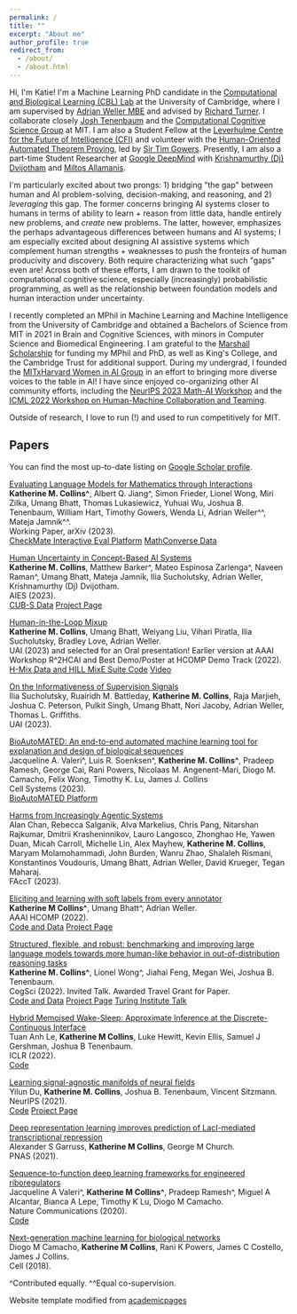 ```yaml
---
permalink: /
title: ""
excerpt: "About me"
author_profile: true
redirect_from: 
  - /about/
  - /about.html
---
```


Hi, I'm Katie! I'm a Machine Learning PhD candidate in the [Computational and Biological Learning (CBL) Lab](http://learning.eng.cam.ac.uk/Public/) at the University of Cambridge, where I am supervised by [Adrian Weller MBE](http://mlg.eng.cam.ac.uk/adrian/) and advised by [Richard Turner](http://cbl.eng.cam.ac.uk/Public/Turner/WebHome). I collaborate closely [Josh Tenenbaum](http://web.mit.edu/cocosci/josh.html) and the [Computational Cognitive Science Group](https://cocosci.mit.edu/) at MIT. I am also a Student Fellow at the [Leverhulme Centre for the Future of Intelligence (CFI)](http://lcfi.ac.uk/) and volunteer with the [Human-Oriented Automated Theorem Proving](https://gowers.wordpress.com/2022/04/28/announcing-an-automatic-theorem-proving-project/), led by [Sir Tim Gowers](https://www.dpmms.cam.ac.uk/~wtg10/). Presently, I am also a part-time Student Researcher at [Google DeepMind](https://research.google/) with [Krishnamurthy (Dj) Dvijotham](https://dj-research.netlify.app/) and [Miltos Allamanis](https://miltos.allamanis.com/).

I'm particularly excited about two prongs: 1) bridging "the gap" between human and AI problem-solving, decision-making, and reasoning, and 2) *leveraging* this gap. The former concerns bringing AI systems closer to humans in terms of ability to learn + reason from little data, handle entirely new problems, and *create* new problems. The latter, however, emphasizes the perhaps advantageous differences between humans and AI systems; I am especially excited about designing AI assistive systems which complement human strengths + weaknesses to push the fronteirs of human producivity and discovery. Both require characterizing what such "gaps" even are! Across both of these efforts, I am drawn to the toolkit of computational cognitive science, especially (increasingly) probabilistic programming, as well as the relationship between foundation models and human interaction under uncertainty.

I recently completed an MPhil in Machine Learning and Machine Intelligence from the University of Cambridge and obtained a Bachelors of Science from MIT in 2021 in Brain and Cognitive Sciences, with minors in Computer Science and Biomedical Engineering. I am grateful to the [Marshall Scholarship](https://www.marshallscholarship.org/) for funding my MPhil and PhD, as well as King's College, and the Cambridge Trust for additional support. During my undergrad, I founded the [MITxHarvard Women in AI Group](https://mitharvardwai.github.io/) in an effort to bringing more diverse voices to the table in AI! I have since enjoyed co-organizing other AI community efforts, including the [NeurIPS 2023 Math-AI Workshop](https://mathai2023.github.io/) and the [ICML 2022 Workshop on Human-Machine Collaboration and Teaming](https://sites.google.com/view/icml-2022-hmcat/home).

Outside of research, I love to run (!) and used to run competitively for MIT.  

## Papers

You can find the most up-to-date listing on [Google Scholar profile](https://scholar.google.com/citations?user=48ZphCEAAAAJ&hl=en).

[Evaluating Language Models for Mathematics through Interactions](https://arxiv.org/abs/2306.01694)<br />
**Katherine M. Collins^**, Albert Q. Jiang^, Simon Frieder, Lionel Wong, Miri Zilka, Umang Bhatt, Thomas Lukasiewicz, Yuhuai Wu, Joshua B. Tenenbaum, William Hart, Timothy Gowers, Wenda Li, Adrian Weller^^, Mateja Jamnik^^.<br />
Working Paper, arXiv (2023).<br />
[CheckMate Interactive Eval Platform](https://github.com/collinskatie/checkmate) [MathConverse Data](https://github.com/collinskatie/checkmate/tree/main/data)

[Human Uncertainty in Concept-Based AI Systems](https://arxiv.org/abs/2303.12872)<br />
**Katherine M. Collins**, Matthew Barker^, Mateo Espinosa Zarlenga^, Naveen Raman^, Umang Bhatt, Mateja Jamnik, Ilia
Sucholutsky, Adrian Weller, Krishnamurthy (Dj) Dvijotham.<br />
AIES (2023).<br />
[CUB-S Data](https://github.com/collinskatie/cub-s) [Project Page](https://sites.google.com/view/human-concept-uncertainty?usp=sharing)

[Human-in-the-Loop Mixup](https://arxiv.org/pdf/2211.01202.pdf)<br />
**Katherine M. Collins**, Umang Bhatt, Weiyang Liu, Vihari Piratla, Ilia
Sucholutsky, Bradley Love, Adrian Weller.<br />
UAI (2023) and selected for an Oral presentation! Earlier version at AAAI Workshop R^2HCAI and Best Demo/Poster at HCOMP Demo Track (2022).<br />
[H-Mix Data and HILL MixE Suite Code](https://github.com/cambridge-mlg/hill-mixup) [Video](https://www.youtube.com/watch?v=rMIqSeGXPTI)

[On the Informativeness of Supervision Signals](https://arxiv.org/abs/2211.01407)<br />
Ilia Sucholutsky, Ruairidh M. Battleday, **Katherine M. Collins**, Raja Marjieh, Joshua C. Peterson, Pulkit Singh, Umang Bhatt, Nori Jacoby, Adrian Weller, Thomas L. Griffiths.<br />
UAI (2023).<br />

[BioAutoMATED: An end-to-end automated machine learning tool for explanation and design of biological sequences](https://www.sciencedirect.com/science/article/pii/S2405471223001515)<br />
Jacqueline A. Valeri^, Luis R. Soenksen^, **Katherine M. Collins^**, Pradeep Ramesh, George Cai, Rani Powers, Nicolaas M. Angenent-Mari, Diogo M. Camacho, Felix Wong, Timothy K. Lu, James J. Collins<br />
Cell Systems (2023).<br />
[BioAutoMATED Platform](https://github.com/jackievaleri/BioAutoMATED)

[Harms from Increasingly Agentic Systems](https://arxiv.org/pdf/2302.10329.pdf)<br />
Alan Chan, Rebecca Salganik, Alva Markelius, Chris Pang, Nitarshan Rajkumar, Dmitrii Krasheninnikov, Lauro Langosco, Zhonghao He, Yawen Duan, Micah Carroll, Michelle Lin, Alex Mayhew, <strong>Katherine M. Collins</strong>, Maryam Molamohammadi, John Burden, Wanru Zhao, Shalaleh Rismani, Konstantinos Voudouris, Umang Bhatt, Adrian Weller, David Krueger, Tegan Maharaj. <br />
FAccT (2023).

[Eliciting and learning with soft labels from every annotator](https://scholar.google.com/citations?view_op=view_citation&hl=en&user=48ZphCEAAAAJ&sortby=pubdate&citation_for_view=48ZphCEAAAAJ:eQOLeE2rZwMC)<br />
**Katherine M Collins^**, Umang Bhatt^, Adrian Weller. <br />
AAAI HCOMP (2022). <br />
[Code and Data](https://github.com/cambridge-mlg/cifar-10s) [Project Page](https://sites.google.com/view/eliciting-individ-soft-labels) 

[Structured, flexible, and robust: benchmarking and improving large language models towards more human-like behavior in out-of-distribution reasoning tasks](https://arxiv.org/pdf/2205.05718.pdf)<br />
**Katherine M. Collins^**, Lionel Wong^, Jiahai Feng, Megan Wei, Joshua B. Tenenbaum. <br />
CogSci (2022). Invited Talk. Awarded Travel Grant for Paper. <br />
[Code and Data](https://github.com/collinskatie/structured_flexible_and_robust) [Project Page](https://sites.google.com/view/structured-flexible-and-robust/home) [Turing Institute Talk](https://www.youtube.com/watch?v=1RgFz_Yzskk&list=PLuD_SqLtxSdULrQ37je1jaAe7pvlDwCrf&index=2)

[Hybrid Memoised Wake-Sleep: Approximate Inference at the Discrete-Continuous Interface](https://scholar.google.com/citations?view_op=view_citation&hl=en&user=48ZphCEAAAAJ&sortby=pubdate&citation_for_view=48ZphCEAAAAJ:LkGwnXOMwfcC)<br />
Tuan Anh Le, **Katherine M Collins**, Luke Hewitt, Kevin Ellis, Samuel J Gershman, Joshua B Tenenbaum.<br />
ICLR (2022).<br />
[Code](https://github.com/tuananhle7/hmws)

[Learning signal-agnostic manifolds of neural fields](https://proceedings.neurips.cc/paper/2021/file/4639475d6782a08c1e964f9a4329a254-Paper.pdf)<br />
Yilun Du, **Katherine M. Collins**, Joshua B. Tenenbaum, Vincent Sitzmann.<br />
NeurIPS (2021).<br />
[Code](https://github.com/yilundu/gem/) [Project Page](https://yilundu.github.io/gem/)

[Deep representation learning improves prediction of LacI-mediated transcriptional repression](https://www.pnas.org/doi/full/10.1073/pnas.2022838118)<br />
Alexander S Garruss, **Katherine M Collins**, George M Church.<br />
PNAS (2021).

[Sequence-to-function deep learning frameworks for engineered riboregulators](https://scholar.google.com/citations?view_op=view_citation&hl=en&user=48ZphCEAAAAJ&sortby=pubdate&citation_for_view=48ZphCEAAAAJ:d1gkVwhDpl0C)<br />
Jacqueline A Valeri^, **Katherine M Collins^**, Pradeep Ramesh^, Miguel A Alcantar, Bianca A Lepe, Timothy K Lu, Diogo M Camacho.<br />
Nature Communications (2020).<br />
[Code](https://github.com/jackievaleri/engineered-riboregulator-ML)

[Next-generation machine learning for biological networks](https://www.sciencedirect.com/science/article/pii/S0092867418305920)<br />
Diogo M Camacho, **Katherine M Collins**, Rani K Powers, James C Costello, James J Collins.<br />
Cell (2018).

^Contributed equally.
^^Equal co-supervision.

Website template modified from [academicpages](https://github.com/academicpages/academicpages.github.io)
